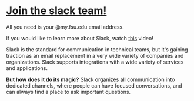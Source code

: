 # [Join the slack team!](https://dig-eg-gaz.slack.com)

All you need is your @my.fsu.edu email address.

If you would like to learn more about Slack, watch [this](https://www.youtube.com/watch?v=B6zVzWU95Sw) video!

Slack is the standard for communication in technical teams, but it's gaining traction as an email replacement in a very wide variety of companies and organizations.  Slack supports integrations with a wide variety of services and applications.

**But how does it do its magic?** Slack organizes all communication into dedicated channels, where people can have focused conversations, and can always find a place to ask important questions.
